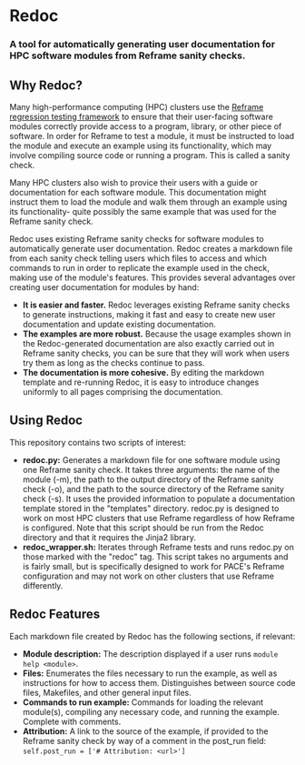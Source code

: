# Redoc

### A tool for automatically generating user documentation for HPC software modules from Reframe sanity checks.

## Why Redoc?

Many high-performance computing (HPC) clusters use the
[Reframe regression testing framework](https://reframe-hpc.readthedocs.io/en/stable/)
to ensure that their user-facing software modules correctly provide access to
a program, library, or other piece of software. In order for Reframe to test a module,
it must be instructed to load the module and execute an example using its functionality,
which may involve compiling source code or running a program.
This is called a sanity check.

Many HPC clusters also wish to provice their users with a guide or documentation for each software module.
This documentation might instruct them to load the module and walk them through an example
using its functionality- quite possibly the same example that was used for the Reframe sanity check.

Redoc uses existing Reframe sanity checks for software modules to automatically generate user
documentation. Redoc creates a markdown file from each sanity check telling users
which files to access and which commands to run in order to replicate the example
used in the check, making use of the module's features.
This provides several advantages over creating user documentation for modules by hand:

- **It is easier and faster.** Redoc leverages existing Reframe sanity checks to generate instructions,
    making it fast and easy to create new user documentation and update existing documentation.
- **The examples are more robust.** Because the usage examples shown in the Redoc-generated documentation are also
    exactly carried out in Reframe sanity checks, you can be sure that they will work when users try them
    as long as the checks continue to pass.
- **The documentation is more cohesive.** By editing the markdown template and re-running Redoc,
    it is easy to introduce changes uniformly to all pages comprising the documentation.

## Using Redoc

This repository contains two scripts of interest:
- **redoc.py:** Generates a markdown file for one software module
    using one Reframe sanity check. It takes three arguments:
    the name of the module (-m),
    the path to the output directory of the Reframe sanity check (-o),
    and the path to the source directory of the Reframe sanity check (-s).
    It uses the provided information to populate a documentation template
    stored in the "templates" directory.
    redoc.py is designed to work on most HPC clusters that use Reframe regardless
    of how Reframe is configured.
    Note that this script should be run from the Redoc directory
    and that it requires the Jinja2 library.
- **redoc_wrapper.sh:** Iterates through Reframe tests and runs redoc.py on those marked with the "redoc" tag.
    This script takes no arguments and is fairly small, but is specifically designed to
    work for PACE's Reframe configuration and may not work on other clusters
    that use Reframe differently.

## Redoc Features

Each markdown file created by Redoc has the following sections, if relevant:
- **Module description:** The description displayed if a user runs `module help <module>`.
- **Files:** Enumerates the files necessary to run the example,
    as well as instructions for how to access them.
    Distinguishes between source code files, Makefiles, and other general input files.
- **Commands to run example:** Commands for loading the relevant module(s), compiling any necessary code,
    and running the example. Complete with comments.
- **Attribution:** A link to the source of the example, if provided to the Reframe sanity check
    by way of a comment in the post_run field:
    `self.post_run = ['# Attribution: <url>']`